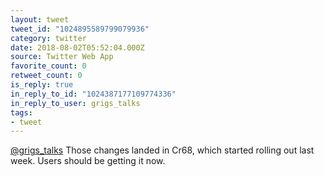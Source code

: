 ```yaml
---
layout: tweet
tweet_id: "1024895589799079936"
category: twitter
date: 2018-08-02T05:52:04.000Z
source: Twitter Web App
favorite_count: 0
retweet_count: 0
is_reply: true
in_reply_to_id: "1024387177109774336"
in_reply_to_user: grigs_talks
tags:
- tweet
---
```


[@grigs_talks](https://twitter.com/@grigs_talks) Those changes landed in Cr68, which started rolling out last week. Users should be getting it now.

